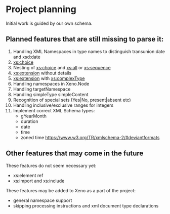 # Project planning

Initial work is guided by our own schema.

##  Planned features that are still missing to parse it:

1. Handling XML Namespaces in type names to distinguish transunion:date and xsd:date
2. <xs:choice>
3. Nesting of <xs:choice> and <xs:all> or <xs:sequence>
4. <xs:extension> without details
5. <xs:extension> with <xs:complexType>
6. Handling namespaces in Xeno.Node
7. Handling targetNamespace
8. Handling simpleType simpleContent
9. Recognition of special <enumeration> sets (Yes|No, present|absent etc)
10. Handling inclusive/exclusive ranges for integers
11. Implement correct XML Schema types:
      * gYearMonth
      * duration
      * date
      * time
      * zoned time
https://www.w3.org/TR/xmlschema-2/#deviantformats

## Other features that may come in the future

These features do not seem necessary yet:
* xs:element ref
* xs:import and xs:include

These features may be added to Xeno as a part of the project:
* general namespace support
* skipping processing instructions and xml document type declarations


